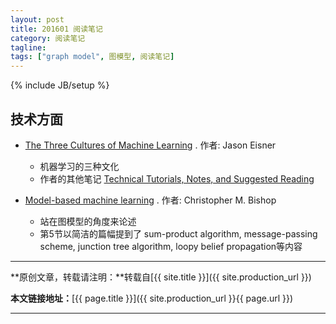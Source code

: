 ```yaml
---
layout: post
title: 201601 阅读笔记
category: 阅读笔记
tagline: 
tags: ["graph model", 图模型, 阅读笔记]
---
```

{% include JB/setup %}

## 技术方面

+ [The Three Cultures of Machine Learning](http://cs.jhu.edu/~jason/tutorials/ml-simplex.html) . 作者: Jason Eisner
  - 机器学习的三种文化
  - 作者的其他笔记 [Technical Tutorials, Notes, and Suggested Reading](http://cs.jhu.edu/~jason/tutorials/)

+ [Model-based machine learning](http://research.microsoft.com/en-us/um/people/cmbishop/downloads/bishop-mbml-2012.pdf) . 作者: Christopher M. Bishop
  - 站在图模型的角度来论述
  - 第5节以简洁的篇幅提到了 sum-product algorithm, message-passing scheme, junction tree algorithm, loopy belief propagation等内容


* * *

**原创文章，转载请注明：**转载自[{{ site.title }}]({{ site.production_url }})

**本文链接地址：**[{{ page.title }}]({{ site.production_url }}{{ page.url }})

* * *

